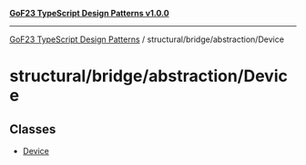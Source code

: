 [**GoF23 TypeScript Design Patterns v1.0.0**](../../../../README.md)

***

[GoF23 TypeScript Design Patterns](../../../../README.md) / structural/bridge/abstraction/Device

# structural/bridge/abstraction/Device

## Classes

- [Device](classes/Device.md)

